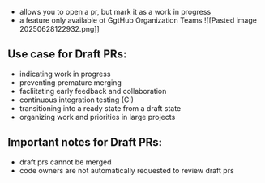 
- allows you to open a pr, but mark it as a work in progress
- a feature only available ot GgtHub Organization Teams
  ![[Pasted image 20250628122932.png]]

## Use case for Draft PRs:
- indicating work in progress
- preventing premature merging
- facliitating early feedback and collaboration
- continuous integration testing (CI)
- transitioning into a ready state from a draft state
- organizing work and priorities in large projects

## Important notes for Draft PRs:
- draft prs cannot be merged
- code owners are not automatically requested to review draft prs
